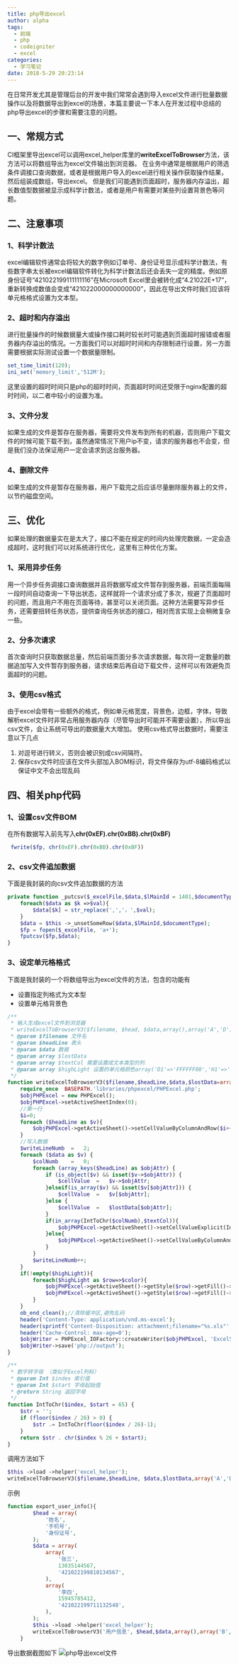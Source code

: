 ```yaml
---
title: php导出excel 
author: alpha
tags:
  - 前端
  - php
  - codeigniter
  - excel
categories:
  - 学习笔记
date: 2018-5-29 20:23:14
---
```

在日常开发尤其是管理后台的开发中我们常常会遇到导入excel文件进行批量数据操作以及将数据导出到excel的场景，本篇主要说一下本人在开发过程中总结的php导出excel的步骤和需要注意的问题。
<!--more-->
## 一、常规方式
CI框架里导出excel可以调用excel_helper库里的**writeExcelToBrowser**方法，该方法可以将数组导出为excel文件输出到浏览器。
在业务中通常是根据用户的筛选条件调接口查询数据，或者是根据用户导入的excel进行相关操作获取操作结果，然后组装成数组，导出excel。
但是我们可能遇到页面超时，服务器内存溢出，超长数值型数据被显示成科学计数法，或者是用户有需要对某些列设置背景色等问题。

## 二、注意事项
### 1、科学计数法
excel编辑软件通常会将较大的数字例如订单号、身份证号显示成科学计数法，有些数字串太长被excel编辑软件转化为科学计数法后还会丢失一定的精度。例如原身份证号“421022199111111116”在Microsoft Excel里会被转化成“4.21022E+17”，重新转换成数值会变成“421022000000000000”，因此在导出文件时我们应该将单元格格式设置为文本型。

### 2、超时和内存溢出
进行批量操作的时候数据量大或操作接口耗时较长时可能遇到页面超时报错或者服务器内存溢出的情况。一方面我们可以对超时时间和内存限制进行设置，另一方面需要根据实际测试设置一个数据量限制。

``` php
set_time_limit(120);
ini_set('memory_limit','512M');
```
这里设置的超时时间只是php的超时时间，页面超时时间还受限于nginx配置的超时时间，以二者中较小的设置为准。

### 3、文件分发
如果生成的文件是暂存在服务器，需要将文件发布到所有的机器，否则用户下载文件的时候可能下载不到，虽然通常情况下用户ip不变，请求的服务器也不会变，但是我们没办法保证用户一定会请求到这台服务器。

### 4、删除文件
如果生成的文件是暂存在服务器，用户下载完之后应该尽量删除服务器上的文件，以节约磁盘空间。

## 三、优化
如果处理的数据量实在是太大了，接口不能在规定的时间内处理完数据，一定会造成超时，这时我们可以对系统进行优化，这里有三种优化方案。

### 1、采用异步任务
用一个异步任务调接口查询数据并且将数据写成文件暂存到服务器，前端页面每隔一段时间自动查询一下导出状态，这样就将一个请求分成了多次，规避了页面超时的问题，而且用户不用在页面等待，甚至可以关闭页面。这种方法需要写异步任务，还需要扭转任务状态，提供查询任务状态的接口，相对而言实现上会稍微复杂一些。

### 2、分多次请求
首次查询时只获取数据总量，然后前端页面分多次请求数据，每次将一定数量的数据追加写入文件暂存到服务器，请求结束后再自动下载文件，这样可以有效避免页面超时的问题。

### 3、使用csv格式
由于excel会带有一些额外的格式，例如单元格宽度，背景色，边框，字体，导致解析excel文件时非常占用服务器内存（尽管导出时可能并不需要设置），所以导出csv文件，会让系统可导出的数据量大大增加。
使用csv格式导出数据时，需要注意以下几点

 1. 对逗号进行转义，否则会被识别成csv间隔符。
 2. 保存csv文件时应该在文件头部加入BOM标识，将文件保存为utf-8编码格式以保证中文不会出现乱码

## 四、相关php代码
### 1、设置csv文件BOM
在所有数据写入前先写入**chr(0xEF).chr(0xBB).chr(0xBF)**
``` php
 fwrite($fp, chr(0xEF).chr(0xBB).chr(0xBF))
```

### 2、csv文件追加数据
下面是我封装的向csv文件追加数据的方法
``` php
private function _putcsv($_excelFile,$data,$lMainId = 1401,$documentType){
    foreach($data as $k =>$val){
        $data[$k] = str_replace(',','，',$val);
    }
    $data = $this ->_unsetSomeRow($data,$lMainId,$documentType);
    $fp = fopen($_excelFile, 'a+');
    fputcsv($fp,$data);
}
```

### 3、设定单元格格式
下面是我封装的一个将数组导出为excel文件的方法，包含的功能有

 - 设置指定列格式为文本型
 - 设置单元格背景色

``` php
/**
 * 输入生成excel文件到浏览器
 * writeExcelToBrowserV3($filename, $head, $data,array(),array('A','D'),array('D'=>'FFFFFF00','H'=>'FFFF0000'));
 * @param $filename 文件名
 * @param $headLine 表头
 * @param $data 数据
 * @param array $lostData
 * @param array $textCol 需要设置成文本类型的列
 * @param array $highLight 设置的单元格颜色array('D1'=>'FFFFFF00','H1'=>'FFFF0000')
 */
function writeExcelToBrowserV3($filename,$headLine,$data,$lostData=array(),$textCol=array(),$highLight=array()) {
	require_once  BASEPATH.'libraries/phpexcel/PHPExcel.php';
	$objPHPExcel = new PHPExcel();
	$objPHPExcel->setActiveSheetIndex(0);
	//第一行
	$i=0;
	foreach ($headLine as $v){
		$objPHPExcel->getActiveSheet()->setCellValueByColumnAndRow($i++,1,$v);
	}
	//写入数据
	$writeLineNumb	=	2;
	foreach ($data as $v) {
		$colNumb	=	0;
		foreach (array_keys($headLine) as $objAttr) {
			if (is_object($v) && isset($v->$objAttr)) {
				$cellValue	=	$v->$objAttr;
			}elseif(is_array($v) && isset($v[$objAttr])) {
				$cellValue	=	$v[$objAttr];
			}else {
				$cellValue	=	$lostData[$objAttr];
			}
			if(in_array(IntToChr($colNumb),$textCol)){
				$objPHPExcel->getActiveSheet()->setCellValueExplicit(IntToChr($colNumb++).$writeLineNumb, $cellValue,PHPExcel_Cell_DataType::TYPE_STRING);
			}else{
				$objPHPExcel->getActiveSheet()->setCellValueByColumnAndRow($colNumb++,$writeLineNumb,$cellValue);
			}
		}
		$writeLineNumb++;
	}
	if(!empty($highLight)){
		foreach($highLight as $row=>$color){
			$objPHPExcel->getActiveSheet()->getStyle($row)->getFill()->setFillType(PHPExcel_Style_Fill::FILL_SOLID);//单元格背景色
			$objPHPExcel->getActiveSheet()->getStyle($row)->getFill()->getStartColor()->setARGB($color);
		}
	}
	ob_end_clean();//清除缓冲区,避免乱码
	header('Content-Type: application/vnd.ms-excel');
	header(sprintf('Content-Disposition: attachment;filename="%s.xls"',$filename));
	header('Cache-Control: max-age=0');
	$objWriter = PHPExcel_IOFactory::createWriter($objPHPExcel, 'Excel5');
	$objWriter->save('php://output');
}

/**
 * 数字转字母 （类似于Excel列标）
 * @param Int $index 索引值
 * @param Int $start 字母起始值
 * @return String 返回字母
 */
function IntToChr($index, $start = 65) {
	$str = '';
	if (floor($index / 26) > 0) {
		$str .= IntToChr(floor($index / 26)-1);
	}
	return $str . chr($index % 26 + $start);
}
```
调用方法如下

``` php
$this ->load ->helper('excel_helper');
writeExcelToBrowserV3($filename,$headLine, $data,$lostData,array('A','D'),array('D1'=>'33FFFF00','E2'=>'FFFFFF00'));
```
示例

``` php
function export_user_info(){
        $head = array(
            '姓名',
            '手机号',
            '身份证号',
        );
        $data = array(
            array(
                '张三',
                13035144567,
                '421022199810134567',
            ),
            array(
                '李四',
                15945785412,
                '421022199711132548',
            ),
        );
        $this ->load ->helper('excel_helper');
        writeExcelToBrowserV3('用户信息', $head,$data,array(),array('B','C'),array('B1'=>'FFFFFF00','C1'=>'FFFF0000'));
    }
```
导出数据截图如下
 ![php导出excel文件][1]

[1]: /images/20180529212801.png "php导出excel文件"
